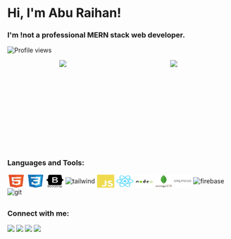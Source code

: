 # Hi, I'm Abu Raihan!
### I'm !not a professional MERN stack web developer.
![Profile views](https://gpvc.arturio.dev/AbuRaihan1) 

<div style="display:flex; align-items:center; justify-content:space-around;">
<img height="200em" src="https://github-readme-stats.vercel.app/api?username=AbuRaihan1&theme=transparent&show_icons=true&count_private=true"/>
<img height="200em" width="full" src="https://github-readme-stats.vercel.app/api/top-langs/?username=AbuRaihan1&theme=transparent"/>
</div>

<div style="display: inline_block"> 
<h3 align="left">Languages and Tools:</h3>

<img align="center" alt="Raihan-HTML" height="30" width="40" src="https://raw.githubusercontent.com/devicons/devicon/master/icons/html5/html5-original.svg">
  
<img align="center" alt="Raihan-CSS" height="30" width="40" src="https://raw.githubusercontent.com/devicons/devicon/master/icons/css3/css3-original.svg">
  
<img align="center" src="https://raw.githubusercontent.com/devicons/devicon/master/icons/bootstrap/bootstrap-plain-wordmark.svg" alt="bootstrap" width="40" height="30"/>

<img align="center" src="https://www.vectorlogo.zone/logos/tailwindcss/tailwindcss-icon.svg" alt="tailwind" width="40" height="30">
  
<img align="center" alt="Raihan-Js" height="30" width="40" src="https://raw.githubusercontent.com/devicons/devicon/master/icons/javascript/javascript-plain.svg">

<img align="center" alt="Raihan-React" height="30" width="40" src="https://raw.githubusercontent.com/devicons/devicon/master/icons/react/react-original.svg">

<img align="center" src="https://raw.githubusercontent.com/devicons/devicon/master/icons/nodejs/nodejs-original-wordmark.svg" alt="nodejs" width="40" height="30">
  
<img align="center" src="https://raw.githubusercontent.com/devicons/devicon/master/icons/mongodb/mongodb-original-wordmark.svg" alt="mongodb" width="40" height="30">
  
<img align="center" src="https://raw.githubusercontent.com/devicons/devicon/master/icons/express/express-original-wordmark.svg" alt="express" width="40" height="30">
  
  
<img align="center" src="https://www.vectorlogo.zone/logos/firebase/firebase-icon.svg" alt="firebase" width="40" height="30">
<img align="center" src="https://www.vectorlogo.zone/logos/git-scm/git-scm-icon.svg" alt="git" width="40" height="30">





</div>

  ##
 
<div> 
  <h3 align="left">Connect with me:</h3>
  <a href="https://facebook.com/aburaihan019" target="_blank"><img src="https://camo.githubusercontent.com/2d1ffa69dd491ebeca01b2098cf8233dd09950ff5895abccd5b455ca442abc59/68747470733a2f2f696d672e736869656c64732e696f2f62616467652f46616365626f6f6b2d3138373746323f7374796c653d666f722d7468652d6261646765266c6f676f3d66616365626f6f6b266c6f676f436f6c6f723d7768697465" target="_blank"></a>
  <a href="https://instagram.com/raihan_1ahmed" target="_blank"><img src="https://img.shields.io/badge/-Instagram-%23E4405F?style=for-the-badge&logo=instagram&logoColor=white" target="_blank"></a>
  <a href = "mailto:raihanahmed01973@gmail.com"><img src="https://img.shields.io/badge/-Gmail-%23333?style=for-the-badge&logo=gmail&logoColor=white" target="_blank"></a>
  <a href="https://www.linkedin.com/in/aburaihan019" target="_blank"><img src="https://img.shields.io/badge/-LinkedIn-%230077B5?style=for-the-badge&logo=linkedin&logoColor=white" target="_blank"></a> 
</div>

<img src='https://svgshare.com/i/tFo.svg' title='' />

